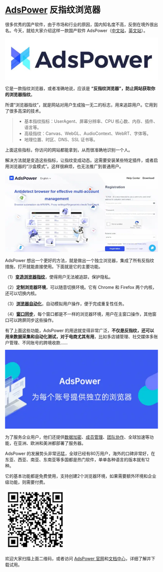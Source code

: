 # [AdsPower](https://www.adspower.net/) 反指纹浏览器 



很多优秀的国产软件，由于市场和行业的原因，国内知名度不高，反倒在境外很出名。今天，就给大家介绍这样一款国产软件 AdsPower（[中文站](https://www.adspower.net/)，[英文站](https://www.adspower.com/)）。

[![img](68747470733a2f2f63646e2e6265656b6b612e636f6d2f626c6f67696d672f61737365742f3230323330362f6267323032333036333030382e77656270.webp)](https://camo.githubusercontent.com/18bb3f731007c74a28b07a574e3ca722ce9e01b367cbb497db6cafa7a10004fd/68747470733a2f2f63646e2e6265656b6b612e636f6d2f626c6f67696d672f61737365742f3230323330362f6267323032333036333030382e77656270)

它是一款指纹浏览器，或者准确地说，应该是 **“反指纹浏览器”，防止网站获取你的浏览器指纹**。

所谓“浏览器指纹”，就是网站对用户生成独一无二的标志，用来追踪用户。它用到了很多高深的技术。

> - 基本指纹指标：UserAgent、屏幕分辨率、CPU 核心数、内存、插件、语言等。
> - 高级指纹：Canvas、WebGL、AudioContext、WebRT、字体等。
> - 地理位置、时区、DNS、SSL 证书等。

上面这些指标，你访问的网站都能拿到，从而很准确地识别一个人。

解决方法就是变造这些指标，让指纹变成动态。这需要安装某些特定插件，或者启用浏览器的“沙盒模式”。这样很麻烦，也无法推广到普通用户。

[![img](68747470733a2f2f63646e2e6265656b6b612e636f6d2f626c6f67696d672f61737365742f3230323330372f6267323032333037303130322e77656270.webp)](https://camo.githubusercontent.com/06428a4f99df90d8ec2c27adab9fb74ef8cd2bd915a40e95a50c9f1fc646f111/68747470733a2f2f63646e2e6265656b6b612e636f6d2f626c6f67696d672f61737365742f3230323330372f6267323032333037303130322e77656270)

AdsPower 想出一个更好的方法，就是做出一个独立浏览器，集成了所有反指纹措施，打开就能直接使用。下面就是它的主要功能。

（1）**[变造浏览器指纹](https://www.adspower.net/blog/338)**，使得用户无法被追踪，保护隐私。

（2）**定制浏览器环境**，可以随意切换环境。它有 Chrome 和 Firefox 两个内核，还可以切换内核。

（3）**[浏览器自动化](https://www.adspower.net/blog/339)**，自动模拟用户操作，便于完成重复性任务。

（4）**[窗口同步](https://www.adspower.net/news/379)**，每个窗口都是不一样的浏览器环境，用户在主窗口操作，其他窗口可以跨屏同步这些操作。

有了上面这些功能，AdsPower 的用途就变得非常广泛，**不仅是反指纹，还可以用来数据采集和自动化测试，对于电商尤其有用**，比如多店铺管理、社交媒体多账户管理、不同账号的跨境收款……

[![img](68747470733a2f2f63646e2e6265656b6b612e636f6d2f626c6f67696d672f61737365742f3230323330372f6267323032333037303130332e77656270.webp)](https://camo.githubusercontent.com/40ab226c84f010e6ff6a00f6a26ba9d737f5af340ba8944f1822e3fc2a455aaa/68747470733a2f2f63646e2e6265656b6b612e636f6d2f626c6f67696d672f61737365742f3230323330372f6267323032333037303130332e77656270)

为了服务企业用户，他们还提供[数据加密](https://www.adspower.net/blog/341)、[成员管理](https://www.adspower.net/blog/340)、[团队协作](https://www.adspower.net/blog/340)、全球加速等功能，在亚洲、欧洲和美洲都部署了服务器。

AdsPower 的发展势头非常迅猛，全球已经有80万用户，海外的口碑非常好，在东亚、西亚、南亚、东南亚等多国都是热门软件，单单各种语言的版本就有12种。

它的基本功能都是免费使用，支持创建2个浏览器环境，如果需要额外环境和企业级功能，则需要付费。

[![img](68747470733a2f2f63646e2e6265656b6b612e636f6d2f626c6f67696d672f61737365742f3230323330372f6267323032333037303130342e77656270.webp)](https://camo.githubusercontent.com/75f751bf6a76a2018b9601d05b0fcfd62fe285bd22b8aab833f45742074c26d8/68747470733a2f2f63646e2e6265656b6b612e636f6d2f626c6f67696d672f61737365742f3230323330372f6267323032333037303130342e77656270)

欢迎大家扫描上面二维码，或者访问 [AdsPower 官网](https://www.adspower.net/)和[文档中心](https://help.adspower.net/)，详细了解并下载试用。
